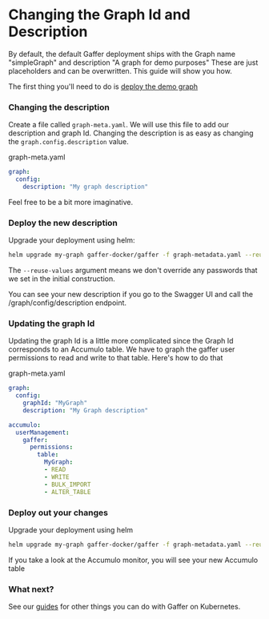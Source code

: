 Changing the Graph Id and Description
=======================================
By default, the default Gaffer deployment ships with the Graph name "simpleGraph" and description "A  graph for demo purposes" These are just placeholders and can be overwritten. This guide will show you how.

The first thing you'll need to do is [deploy the demo graph](./deploy-demo-graph.md)

### Changing the description
Create a file called `graph-meta.yaml`. We will use this file to add our description and graph Id.
Changing the description is as easy as changing the `graph.config.description` value.

graph-meta.yaml
```yaml
graph:
  config:
    description: "My graph description"
```
Feel free to be a bit more imaginative.

### Deploy the new description
Upgrade your deployment using helm:

```bash
helm upgrade my-graph gaffer-docker/gaffer -f graph-metadata.yaml --reuse-values
```

The `--reuse-values` argument means we don't override any passwords that we set in the initial construction.

You can see your new description if you go to the Swagger UI and call the /graph/config/description endpoint.

### Updating the graph Id
Updating the graph Id is a little more complicated since the Graph Id corresponds to an Accumulo table. We have to graph the gaffer user permissions to read and write to that table. Here's how to do that

graph-meta.yaml
```yaml
graph:
  config:
    graphId: "MyGraph"
    description: "My Graph description"

accumulo:
  userManagement:
    gaffer:
      permissions:
        table:
          MyGraph:
          - READ
          - WRITE
          - BULK_IMPORT
          - ALTER_TABLE
```

### Deploy out your changes
Upgrade your deployment using helm
```bash
helm upgrade my-graph gaffer-docker/gaffer -f graph-metadata.yaml --reuse-values
```

If you take a look at the Accumulo monitor, you will see your new Accumulo table

### What next?
See our [guides](./guides.md) for other things you can do with Gaffer on Kubernetes.
